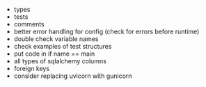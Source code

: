 * types
* tests
* comments
* better error handling for config (check for errors before runtime)
* double check variable names
* check examples of test structures
* put code in if name == main
* all types of sqlalchemy columns
* foreign keys
* consider replacing uvicorn with gunicorn